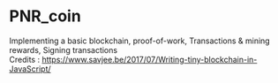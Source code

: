 # PNR_coin
Implementing a basic blockchain, proof-of-work, Transactions & mining rewards, Signing transactions
<br/>
Credits : https://www.savjee.be/2017/07/Writing-tiny-blockchain-in-JavaScript/
